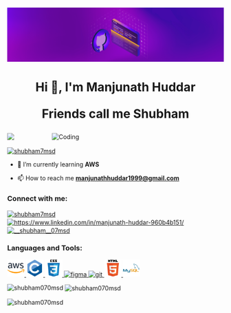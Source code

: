![logo](https://github.com/Shubham070msd/Shubham070msd/blob/main/GIT%20bANNER.png)
<h1 align="center">Hi 👋, I'm Manjunath Huddar <p> Friends call me Shubham</h1>
<img align="right" alt="Coding" width="400" src="https://camo.githubusercontent.com/cae12fddd9d6982901d82580bdf321d81fb299141098ca1c2d4891870827bf17/68747470733a2f2f6d69726f2e6d656469756d2e636f6d2f6d61782f313336302f302a37513379765349765f7430696f4a2d5a2e676966">
<p align="left"> <img src=/> </p>

<p align="left"> <a href="https://twitter.com/shubham7msd" target="blank"><img src="https://img.shields.io/twitter/follow/shubham7msd?logo=twitter&style=for-the-badge" alt="shubham7msd" /></a> </p>

- 🌱 I’m currently learning **AWS**

- 📫 How to reach me **manjunathhuddar1999@gmail.com**

<h3 align="left">Connect with me:</h3>
<p align="left">
<a href="https://twitter.com/shubham7msd" target="blank"><img align="center" src="https://raw.githubusercontent.com/rahuldkjain/github-profile-readme-generator/master/src/images/icons/Social/twitter.svg" alt="shubham7msd" height="30" width="40" /></a>
<a href="https://www.linkedin.com/in/manjunath-huddar-960b4b151" target="blank"><img align="center" src="https://raw.githubusercontent.com/rahuldkjain/github-profile-readme-generator/master/src/images/icons/Social/linked-in-alt.svg" alt="https://www.linkedin.com/in/manjunath-huddar-960b4b151/" height="30" width="40" /></a>
<a href="https://instagram.com/__shubham__07msd" target="blank"><img align="center" src="https://raw.githubusercontent.com/rahuldkjain/github-profile-readme-generator/master/src/images/icons/Social/instagram.svg" alt="__shubham__07msd" height="30" width="40" /></a>
</p>

<h3 align="left">Languages and Tools:</h3>
<p align="left"> <a href="https://aws.amazon.com" target="_blank" rel="noreferrer"> <img src="https://raw.githubusercontent.com/devicons/devicon/master/icons/amazonwebservices/amazonwebservices-original-wordmark.svg" alt="aws" width="40" height="40"/> </a> <a href="https://www.cprogramming.com/" target="_blank" rel="noreferrer"> <img src="https://raw.githubusercontent.com/devicons/devicon/master/icons/c/c-original.svg" alt="c" width="40" height="40"/> </a> <a href="https://www.w3schools.com/css/" target="_blank" rel="noreferrer"> <img src="https://raw.githubusercontent.com/devicons/devicon/master/icons/css3/css3-original-wordmark.svg" alt="css3" width="40" height="40"/> </a> <a href="https://www.figma.com/" target="_blank" rel="noreferrer"> <img src="https://www.vectorlogo.zone/logos/figma/figma-icon.svg" alt="figma" width="40" height="40"/> </a> <a href="https://git-scm.com/" target="_blank" rel="noreferrer"> <img src="https://www.vectorlogo.zone/logos/git-scm/git-scm-icon.svg" alt="git" width="40" height="40"/> </a> <a href="https://www.w3.org/html/" target="_blank" rel="noreferrer"> <img src="https://raw.githubusercontent.com/devicons/devicon/master/icons/html5/html5-original-wordmark.svg" alt="html5" width="40" height="40"/> </a> <a href="https://www.mysql.com/" target="_blank" rel="noreferrer"> <img src="https://raw.githubusercontent.com/devicons/devicon/master/icons/mysql/mysql-original-wordmark.svg" alt="mysql" width="40" height="40"/> </a> </p>

<p><img align="left" src="https://github-readme-stats.vercel.app/api/top-langs?username=shubham070msd&show_icons=true&locale=en&layout=compact" alt="shubham070msd" /></p>

<p>&nbsp;<img align="center" src="https://github-readme-stats.vercel.app/api?username=shubham070msd&show_icons=true&locale=en" alt="shubham070msd" /></p>

<p><img align="center" src="https://github-readme-streak-stats.herokuapp.com/?user=shubham070msd&" alt="shubham070msd" /></p>
